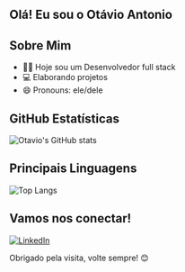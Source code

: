 ## Olá! Eu sou o Otávio Antonio

## Sobre Mim
- 👨‍💻 Hoje sou um Desenvolvedor full stack
- 💻 Elaborando projetos
- 😄 Pronouns: ele/dele 


## GitHub Estatísticas

![Otavio's GitHub stats](https://github-readme-stats.vercel.app/api?username=otaviopereira10\&rank_icon=github)
## Principais Linguagens

![Top Langs](https://github-readme-stats.vercel.app/api/top-langs/?username=otaviopereira10&size_weight=0.2&count_weight=0.5)

## Vamos nos conectar!

[![LinkedIn](https://img.shields.io/badge/-LinkedIn-blue?style=flat-square&logo=linkedin)](linkedin.com/in/otavio-barbosa1)


Obrigado pela visita, volte sempre! 😊







